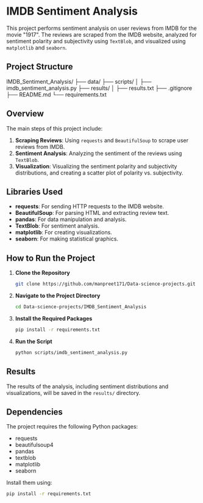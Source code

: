 # IMDB Sentiment Analysis

This project performs sentiment analysis on user reviews from IMDB for the movie "1917". The reviews are scraped from the IMDB website, analyzed for sentiment polarity and subjectivity using `TextBlob`, and visualized using `matplotlib` and `seaborn`.

## Project Structure

IMDB_Sentiment_Analysis/
├── data/
├── scripts/
│ ├── imdb_sentiment_analysis.py
├── results/
│ ├── results.txt
├── .gitignore
├── README.md
└── requirements.txt



## Overview

The main steps of this project include:
1. **Scraping Reviews**: Using `requests` and `BeautifulSoup` to scrape user reviews from IMDB.
2. **Sentiment Analysis**: Analyzing the sentiment of the reviews using `TextBlob`.
3. **Visualization**: Visualizing the sentiment polarity and subjectivity distributions, and creating a scatter plot of polarity vs. subjectivity.

## Libraries Used

- **requests**: For sending HTTP requests to the IMDB website.
- **BeautifulSoup**: For parsing HTML and extracting review text.
- **pandas**: For data manipulation and analysis.
- **TextBlob**: For sentiment analysis.
- **matplotlib**: For creating visualizations.
- **seaborn**: For making statistical graphics.

## How to Run the Project

1. **Clone the Repository**
    ```bash
    git clone https://github.com/manpreet171/Data-science-projects.git
    ```

2. **Navigate to the Project Directory**
    ```bash
    cd Data-science-projects/IMDB_Sentiment_Analysis
    ```

3. **Install the Required Packages**
    ```bash
    pip install -r requirements.txt
    ```

4. **Run the Script**
    ```bash
    python scripts/imdb_sentiment_analysis.py
    ```

## Results

The results of the analysis, including sentiment distributions and visualizations, will be saved in the `results/` directory.

## Dependencies

The project requires the following Python packages:
- requests
- beautifulsoup4
- pandas
- textblob
- matplotlib
- seaborn

Install them using:
```bash
pip install -r requirements.txt
